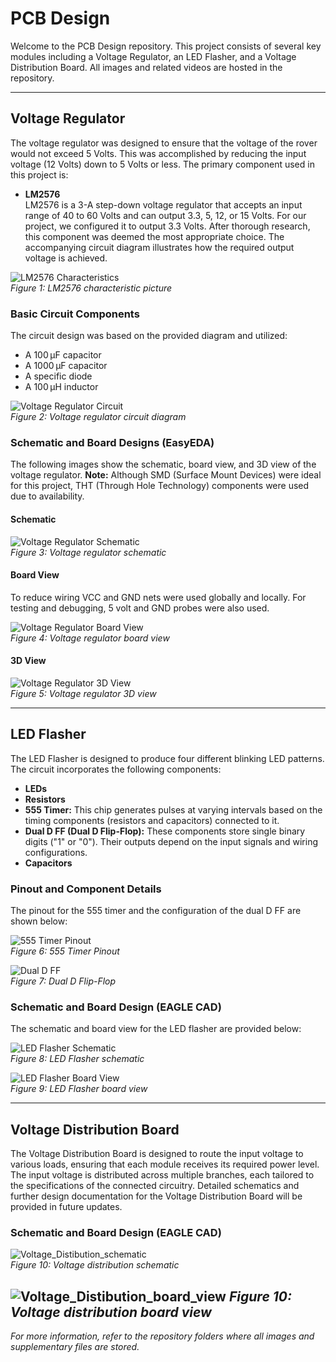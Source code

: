 # PCB Design

Welcome to the PCB Design repository. This project consists of several key modules including a Voltage Regulator, an LED Flasher, and a Voltage Distribution Board. All images and related videos are hosted in the repository.

---

## Voltage Regulator

The voltage regulator was designed to ensure that the voltage of the rover would not exceed 5 Volts. This was accomplished by reducing the input voltage (12 Volts) down to 5 Volts or less. The primary component used in this project is:

- **LM2576**  
  LM2576 is a 3-A step-down voltage regulator that accepts an input range of 40 to 60 Volts and can output 3.3, 5, 12, or 15 Volts. For our project, we configured it to output 3.3 Volts. After thorough research, this component was deemed the most appropriate choice. The accompanying circuit diagram illustrates how the required output voltage is achieved.

![LM2576 Characteristics](voltage_regulator/LM2576_characteristics.png)  
*Figure 1: LM2576 characteristic picture*

### Basic Circuit Components

The circuit design was based on the provided diagram and utilized:
- A 100 µF capacitor
- A 1000 µF capacitor
- A specific diode
- A 100 µH inductor

![Voltage Regulator Circuit](voltage_regulator/regulator_circuit.png)  
*Figure 2: Voltage regulator circuit diagram*

### Schematic and Board Designs (EasyEDA)

The following images show the schematic, board view, and 3D view of the voltage regulator. **Note:** Although SMD (Surface Mount Devices) were ideal for this project, THT (Through Hole Technology) components were used due to availability.

#### Schematic

![Voltage Regulator Schematic](voltage_regulator/voltage_regulator_schematic.png)  
*Figure 3: Voltage regulator schematic*

#### Board View
To reduce wiring VCC and GND nets were used globally and locally. For testing and debugging, 5 volt and GND probes were also used. 

![Voltage Regulator Board View](voltage_regulator/voltage_regulator.png)  
*Figure 4: Voltage regulator board view*

#### 3D View

![Voltage Regulator 3D View](voltage_regulator/Voltage_Regulator_3D_View.png)  
*Figure 5: Voltage regulator 3D view*

---

## LED Flasher

The LED Flasher is designed to produce four different blinking LED patterns. The circuit incorporates the following components:

- **LEDs**
- **Resistors**
- **555 Timer:** This chip generates pulses at varying intervals based on the timing components (resistors and capacitors) connected to it.
- **Dual D FF (Dual D Flip-Flop):** These components store single binary digits ("1" or "0"). Their outputs depend on the input signals and wiring configurations.
- **Capacitors**

### Pinout and Component Details

The pinout for the 555 timer and the configuration of the dual D FF are shown below:

![555 Timer Pinout](LED_flasher/555_timer_pinout.png)  
*Figure 6: 555 Timer Pinout*

![Dual D FF](LED_flasher/dual_d_FF.png)  
*Figure 7: Dual D Flip-Flop*

### Schematic and Board Design (EAGLE CAD)

The schematic and board view for the LED flasher are provided below:

![LED Flasher Schematic](LED_flasher/LED_flasher_schematic.png)  
*Figure 8: LED Flasher schematic*

![LED Flasher Board View](LED_flasher/LED_flasher_board_view.png)  
*Figure 9: LED Flasher board view*

---

## Voltage Distribution Board

The Voltage Distribution Board is designed to route the input voltage to various loads, ensuring that each module receives its required power level. The input voltage is distributed across multiple branches, each tailored to the specifications of the connected circuitry. Detailed schematics and further design documentation for the Voltage Distribution Board will be provided in future updates.

### Schematic and Board Design (EAGLE CAD)
![Voltage_Distibution_schematic](votlage_distribution_board/distribution_board_schematic.png)  
*Figure 10: Voltage distribution schematic*

![Voltage_Distibution_board_view](votlage_distribution_board/voltage_distribution_board.png)
*Figure 10: Voltage distribution board view*
---

*For more information, refer to the repository folders where all images and supplementary files are stored.*
